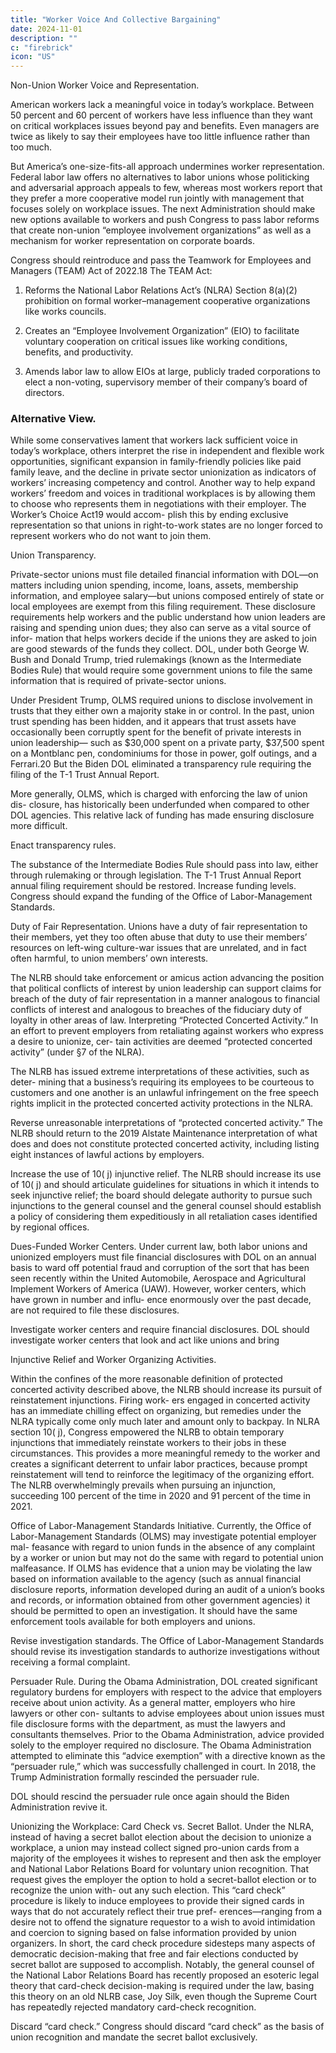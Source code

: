 ```yaml
---
title: "Worker Voice And Collective Bargaining"
date: 2024-11-01
description: ""
c: "firebrick"
icon: "US"
---
```




Non-Union Worker Voice and Representation. 

American workers lack a meaningful voice in today’s workplace. Between 50 percent and 60 percent of workers have less influence than they want on critical workplaces issues beyond pay and benefits. Even managers are twice as likely to say their employees have too little influence rather than too much.

But America’s one-size-fits-all approach undermines worker representation. Federal labor law offers no alternatives to labor unions whose politicking and adversarial approach appeals to few, whereas most workers report that they prefer a more cooperative model run jointly with management that focuses solely on workplace issues. The next Administration should make new options available to workers and push Congress to pass labor reforms that create non-union “employee involvement organizations” as well as a mechanism for worker representation on corporate boards.

Congress should reintroduce and pass the Teamwork for Employees and Managers (TEAM) Act of 2022.18 The TEAM Act:

1. Reforms the National Labor Relations Act’s (NLRA) Section 8(a)(2) prohibition on formal worker–management cooperative organizations like works councils.

2. Creates an “Employee Involvement Organization” (EIO) to facilitate voluntary cooperation on critical issues like working conditions,
benefits, and productivity. 

3. Amends labor law to allow EIOs at large, publicly traded corporations to elect a non-voting, supervisory member of their company’s board
of directors. 

### Alternative View.

While some conservatives lament that workers lack sufficient voice in today’s workplace, others interpret the rise in independent and flexible work opportunities, significant expansion in family-friendly policies like paid family leave, and the decline in private sector unionization as indicators of workers’ increasing competency and control. Another way to help expand workers’ freedom and voices in traditional workplaces is by allowing them to choose who represents them in negotiations with their employer. The Worker’s Choice Act19 would accom- plish this by ending exclusive representation so that unions in right-to-work states are no longer forced to represent workers who do not want to join them.

Union Transparency. 

Private-sector unions must file detailed financial information with DOL—on matters including union spending, income, loans, assets, membership information, and employee salary—but unions composed entirely of state or local employees are exempt from this filing requirement. These disclosure requirements help workers and the public understand how union leaders are raising and spending union dues; they also can serve as a vital source of infor- mation that helps workers decide if the unions they are asked to join are good stewards of the funds they collect. DOL, under both George W. Bush and Donald Trump, tried rulemakings (known as the Intermediate Bodies Rule) that would require some government unions to file the same information that is required of private-sector unions.

Under President Trump, OLMS required unions to disclose involvement in
trusts that they either own a majority stake in or control. In the past, union trust
spending has been hidden, and it appears that trust assets have occasionally
been corruptly spent for the benefit of private interests in union leadership—
such as $30,000 spent on a private party, $37,500 spent on a Montblanc pen,
condominiums for those in power, golf outings, and a Ferrari.20 But the Biden
DOL eliminated a transparency rule requiring the filing of the T-1 Trust
Annual Report.

More generally, OLMS, which is charged with enforcing the law of union dis-
closure, has historically been underfunded when compared to other DOL agencies.
This relative lack of funding has made ensuring disclosure more difficult.


Enact transparency rules. 

The substance of the Intermediate Bodies Rule
should pass into law, either through rulemaking or through legislation. The
T-1 Trust Annual Report annual filing requirement should be restored.
Increase funding levels. Congress should expand the funding of the Office
of Labor-Management Standards.

Duty of Fair Representation. Unions have a duty of fair representation to
their members, yet they too often abuse that duty to use their members’ resources
on left-wing culture-war issues that are unrelated, and in fact often harmful, to
union members’ own interests.

The NLRB should take enforcement or amicus action advancing the
position that political conflicts of interest by union leadership can
support claims for breach of the duty of fair representation in a
manner analogous to financial conflicts of interest and analogous to
breaches of the fiduciary duty of loyalty in other areas of law.
Interpreting “Protected Concerted Activity.” In an effort to prevent
employers from retaliating against workers who express a desire to unionize, cer-
tain activities are deemed “protected concerted activity” (under §7 of the NLRA).

The NLRB has issued extreme interpretations of these activities, such as deter-
mining that a business’s requiring its employees to be courteous to customers and
one another is an unlawful infringement on the free speech rights implicit in the
protected concerted activity protections in the NLRA.

Reverse unreasonable interpretations of “protected concerted
activity.” The NLRB should return to the 2019 Alstate Maintenance
interpretation of what does and does not constitute protected concerted
activity, including listing eight instances of lawful actions by employers.

Increase the use of 10( j) injunctive relief. The NLRB should increase
its use of 10( j) and should articulate guidelines for situations in which it
intends to seek injunctive relief; the board should delegate authority to
pursue such injunctions to the general counsel and the general counsel
should establish a policy of considering them expeditiously in all retaliation
cases identified by regional offices.

Dues-Funded Worker Centers. Under current law, both labor unions and
unionized employers must file financial disclosures with DOL on an annual basis
to ward off potential fraud and corruption of the sort that has been seen recently
within the United Automobile, Aerospace and Agricultural Implement Workers of
America (UAW). However, worker centers, which have grown in number and influ-
ence enormously over the past decade, are not required to file these disclosures.

Investigate worker centers and require financial disclosures. DOL
should investigate worker centers that look and act like unions and bring


Injunctive Relief and Worker Organizing Activities. 

Within the confines
of the more reasonable definition of protected concerted activity described above,
the NLRB should increase its pursuit of reinstatement injunctions. Firing work-
ers engaged in concerted activity has an immediate chilling effect on organizing,
but remedies under the NLRA typically come only much later and amount only
to backpay. In NLRA section 10( j), Congress empowered the NLRB to obtain
temporary injunctions that immediately reinstate workers to their jobs in these
circumstances. This provides a more meaningful remedy to the worker and creates
a significant deterrent to unfair labor practices, because prompt reinstatement will
tend to reinforce the legitimacy of the organizing effort. The NLRB overwhelmingly
prevails when pursuing an injunction, succeeding 100 percent of the time in 2020
and 91 percent of the time in 2021.

Office of Labor-Management Standards Initiative. Currently, the Office of
Labor-Management Standards (OLMS) may investigate potential employer mal-
feasance with regard to union funds in the absence of any complaint by a worker
or union but may not do the same with regard to potential union malfeasance. If
OLMS has evidence that a union may be violating the law based on information
available to the agency (such as annual financial disclosure reports, information
developed during an audit of a union’s books and records, or information obtained
from other government agencies) it should be permitted to open an investigation.
It should have the same enforcement tools available for both employers and unions.


Revise investigation standards. The Office of Labor-Management
Standards should revise its investigation standards to authorize
investigations without receiving a formal complaint.

Persuader Rule. During the Obama Administration, DOL created significant
regulatory burdens for employers with respect to the advice that employers receive
about union activity. As a general matter, employers who hire lawyers or other con-
sultants to advise employees about union issues must file disclosure forms with the
department, as must the lawyers and consultants themselves. Prior to the Obama
Administration, advice provided solely to the employer required no disclosure.
The Obama Administration attempted to eliminate this “advice exemption” with
a directive known as the “persuader rule,” which was successfully challenged in
court. In 2018, the Trump Administration formally rescinded the persuader rule.

DOL should rescind the persuader rule once again should the Biden
Administration revive it.

Unionizing the Workplace: Card Check vs. Secret Ballot. Under the
NLRA, instead of having a secret ballot election about the decision to unionize
a workplace, a union may instead collect signed pro-union cards from a majority
of the employees it wishes to represent and then ask the employer and National
Labor Relations Board for voluntary union recognition. That request gives the
employer the option to hold a secret-ballot election or to recognize the union with-
out any such election. This “card check” procedure is likely to induce employees
to provide their signed cards in ways that do not accurately reflect their true pref-
erences—ranging from a desire not to offend the signature requestor to a wish to
avoid intimidation and coercion to signing based on false information provided
by union organizers. In short, the card check procedure sidesteps many aspects of
democratic decision-making that free and fair elections conducted by secret ballot
are supposed to accomplish. Notably, the general counsel of the National Labor
Relations Board has recently proposed an esoteric legal theory that card-check decision-making is required under the law, basing this theory on an old NLRB
case, Joy Silk, even though the Supreme Court has repeatedly rejected mandatory
card-check recognition.

Discard “card check.” Congress should discard “card check” as the basis of
union recognition and mandate the secret ballot exclusively.

